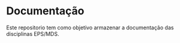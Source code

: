# Documentação

Este repositorio tem como objetivo armazenar a documentação das disciplinas EPS/MDS.
